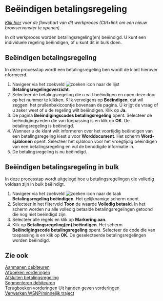 # Beëindigen betalingsregeling

*[Klik hier](https://cegeka-dsabestpracticeprocessen.mavimcloud.com//Portal/code?id=6h4&view=Chart&maximize=true) voor de flowchart van dit werkproces (Ctrl+link om een nieuw browservenster te openen).*

In dit werkproces worden betalingsregeling(en) beëindigd. U kunt een individuele regeling beëindigen, of u kunt dit in bulk doen.

## Beëindigen betalingsregeling

In deze processtap wordt een betalingsregeling ben wordt de klant hierover nformeerd.
1. Navigeer via het zoekveld ![zoeken icon](/assets/images/zoeken.png "zoeken icon") naar de lijst **Betalingsregelingoverzicht**.
2. Selecteer de betalingsregeling die u wilt beëindigen en open deze door op het nummer te klikken. Klik vervolgens op **Beëindigen**, dat wil zeggen: het prullenbakicoontje bovenaan de pagina. U krijgt de vraag of u zeker weet of u de regeling wilt beëindigen. Klik op **Ja**.
3. De pagina **Beëindigingscodes betalingsregeling** opent. Selecteer de beëindigingsreden die van toepassing is en klik op **OK**. De betalingsregeling is beëindigd.
4. Wanneer u de klant wilt informeren over het voortijdig beëindigen van een betalingsregeling kiest u voor **Worddocument**. Het scherm **Word-sjablonen** opent. Selecteer het sjabloon voor het vroegtijdig beëindigen van een betalingsregeling en vul de benodigde informatie in.
5. De betalingsregeling is nu beëindigd.

## Beëindigen betalingsregeling in bulk

In deze processtap wordt uitgelegd hoe u betalingsregelingen die volledig voldaan zijn in bulk beëindigt.

1. Navigeer via het zoekveld ![zoeken icon](/assets/images/zoeken.png "zoeken icon") naar de taak **Betalingsregeling beëindigen**. Het gelijknamige scherm opent.
2. Selecteer in het filterveld **Toon** de waarde **Volledig betaald**. In het scherm worden nu alle volledig betaalde betalingsregelingen getoond die nog niet beëindigd zijn.
3. Selecteer alle regels en klik op **Markering aan**.
4. Klik op **Betalingsregeling(en) beëindigen**. Het scherm **Beëindigingscode betalingsregeling** opent. Selecteer de code die van toepassing is en klik op **OK**. De geselecteerde betalingsregelingen worden beëindigd.

## Zie ook

[Aanmanen debiteuren](../aanmanen-debiteuren/)  
[Afboeken vorderingen](../afboeken-vorderingen/)  
[Afsluiten betalingsregeling](../afsluiten-etalingsregeling/)  
[Segmenteren debiteuren](../segmenteren-debiteuren/)  
[Terugboeken vorderingen](../terugboeken-vorderingen/)
[Uit handen geven vorderingen](../uit-handen-geven-vorderingen/)  
[Verwerken WSNP/minnelijk traject](../verwerken-wsnp-minnelijk-traject/)  
